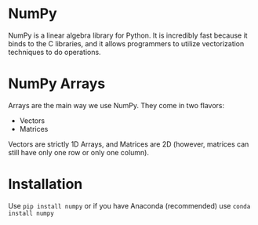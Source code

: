 # NumPy
NumPy is a linear algebra library for Python. It is incredibly fast because it binds to the C libraries, and it allows programmers to utilize vectorization techniques to do operations.

# NumPy Arrays
Arrays are the main way we use NumPy. They come in two flavors:
- Vectors
- Matrices

Vectors are strictly 1D Arrays, and Matrices are 2D (however, matrices can still have only one row or only one column).

# Installation
Use ```pip install numpy``` or if you have Anaconda (recommended) use ```conda install numpy```
